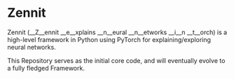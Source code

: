 # Zennit
Zennit (__Z__ennit __e__xplains __n__eural __n__etworks __i__n __t__orch)
is a high-level framework in Python using PyTorch for explaining/exploring neural networks.

This Repository serves as the initial core code, and will eventually evolve to a fully fledged Framework.
